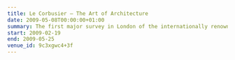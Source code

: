 ```yaml
---
title: Le Corbusier – The Art of Architecture
date: 2009-05-08T00:00:00+01:00
summary: The first major survey in London of the internationally renowned architect in more than 20 years, this timely reassessment presents a wealth of original models, interior settings, drawings, furniture, photographs, films, tapestries, paintings, sculpture and books by designed and written by the architect himself.
start: 2009-02-19
end: 2009-05-25
venue_id: 9c3xgwc4+3f
---
```

